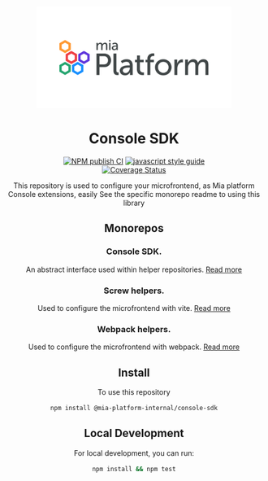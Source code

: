 <div align="center">

<a href=https://www.mia-platform.eu/>
<img alt="logo" src="https://raw.githubusercontent.com/mia-platform/.github/master/profile/img/mia-platform_logo_color.png" height="200">
</a>

# Console SDK

[![NPM publish CI][action-status-svg]][github-action]
[![javascript style guide][standard-mia-svg]][standard-mia]  
[![Coverage Status][coverall-svg]][coverall-io]

This repository is used to configure your microfrontend, as Mia platform Console extensions, easily
See the specific monorepo readme to using this library

## Monorepos

### Console SDK. 
An abstract interface used within helper repositories. 
[Read more](https://github.com/mia-platform/console-sdk/packages/microfrontend-sdk)                     

### Screw helpers.
Used to configure the microfrontend with vite. 
[Read more](https://github.com/mia-platform/console-sdk/packages/vite-helpers-console-microfrontend)    

### Webpack helpers. 
Used to configure the microfrontend with webpack. 
[Read more](https://github.com/mia-platform/console-sdk/packages/webpack-helpers-console-microfrontend)

## Install

To use this repository 

```bash
npm install @mia-platform-internal/console-sdk
```

## Local Development

For local development, you can run:

```bash
npm install && npm test
```


[action-status-svg]: https://github.com/mia-platform/console-sdk/actions/workflows/test.yml/badge.svg
[github-action]: https://github.com/mia-platform/console-sdk/actions/workflows/test.yml
[standard-mia-svg]: https://img.shields.io/badge/code_style-standard--mia-orange.svg
[standard-mia]: https://github.com/mia-platform/eslint-config-mia
[coverall-svg]: https://coveralls.io/repos/github/mia-platform/console-sdk/badge.svg
[coverall-io]: https://coveralls.io/github/mia-platform/console-sdk